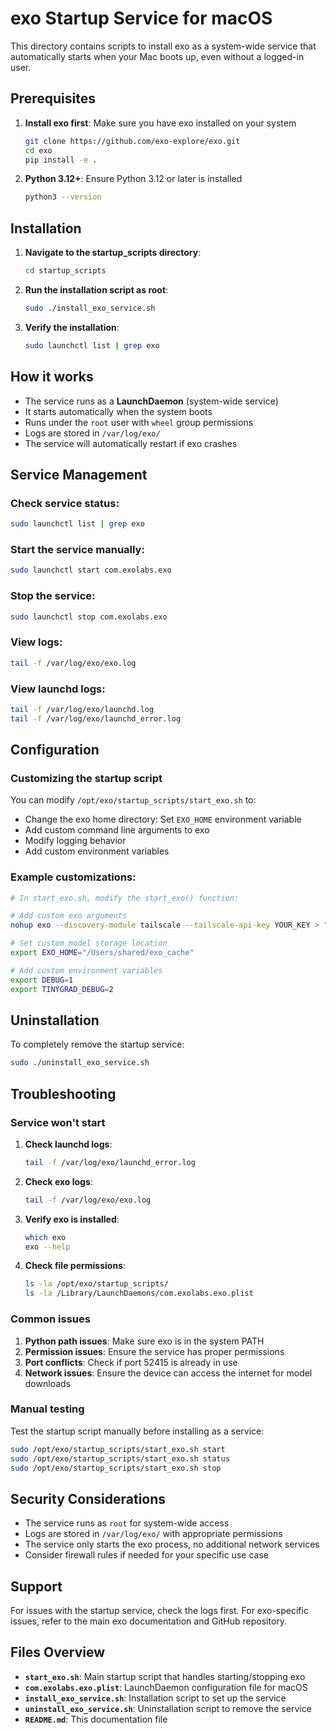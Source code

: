 # exo Startup Service for macOS

This directory contains scripts to install exo as a system-wide service that automatically starts when your Mac boots up, even without a logged-in user.

## Prerequisites

1. **Install exo first**: Make sure you have exo installed on your system
   ```bash
   git clone https://github.com/exo-explore/exo.git
   cd exo
   pip install -e .
   ```

2. **Python 3.12+**: Ensure Python 3.12 or later is installed
   ```bash
   python3 --version
   ```

## Installation

1. **Navigate to the startup_scripts directory**:
   ```bash
   cd startup_scripts
   ```

2. **Run the installation script as root**:
   ```bash
   sudo ./install_exo_service.sh
   ```

3. **Verify the installation**:
   ```bash
   sudo launchctl list | grep exo
   ```

## How it works

- The service runs as a **LaunchDaemon** (system-wide service)
- It starts automatically when the system boots
- Runs under the `root` user with `wheel` group permissions
- Logs are stored in `/var/log/exo/`
- The service will automatically restart if exo crashes

## Service Management

### Check service status:
```bash
sudo launchctl list | grep exo
```

### Start the service manually:
```bash
sudo launchctl start com.exolabs.exo
```

### Stop the service:
```bash
sudo launchctl stop com.exolabs.exo
```

### View logs:
```bash
tail -f /var/log/exo/exo.log
```

### View launchd logs:
```bash
tail -f /var/log/exo/launchd.log
tail -f /var/log/exo/launchd_error.log
```

## Configuration

### Customizing the startup script

You can modify `/opt/exo/startup_scripts/start_exo.sh` to:

- Change the exo home directory: Set `EXO_HOME` environment variable
- Add custom command line arguments to exo
- Modify logging behavior
- Add custom environment variables

### Example customizations:

```bash
# In start_exo.sh, modify the start_exo() function:

# Add custom exo arguments
nohup exo --discovery-module tailscale --tailscale-api-key YOUR_KEY > "$LOG_FILE" 2>&1 &

# Set custom model storage location
export EXO_HOME="/Users/shared/exo_cache"

# Add custom environment variables
export DEBUG=1
export TINYGRAD_DEBUG=2
```

## Uninstallation

To completely remove the startup service:

```bash
sudo ./uninstall_exo_service.sh
```

## Troubleshooting

### Service won't start

1. **Check launchd logs**:
   ```bash
   tail -f /var/log/exo/launchd_error.log
   ```

2. **Check exo logs**:
   ```bash
   tail -f /var/log/exo/exo.log
   ```

3. **Verify exo is installed**:
   ```bash
   which exo
   exo --help
   ```

4. **Check file permissions**:
   ```bash
   ls -la /opt/exo/startup_scripts/
   ls -la /Library/LaunchDaemons/com.exolabs.exo.plist
   ```

### Common issues

1. **Python path issues**: Make sure exo is in the system PATH
2. **Permission issues**: Ensure the service has proper permissions
3. **Port conflicts**: Check if port 52415 is already in use
4. **Network issues**: Ensure the device can access the internet for model downloads

### Manual testing

Test the startup script manually before installing as a service:

```bash
sudo /opt/exo/startup_scripts/start_exo.sh start
sudo /opt/exo/startup_scripts/start_exo.sh status
sudo /opt/exo/startup_scripts/start_exo.sh stop
```

## Security Considerations

- The service runs as `root` for system-wide access
- Logs are stored in `/var/log/exo/` with appropriate permissions
- The service only starts the exo process, no additional network services
- Consider firewall rules if needed for your specific use case

## Support

For issues with the startup service, check the logs first. For exo-specific issues, refer to the main exo documentation and GitHub repository.

## Files Overview

- **`start_exo.sh`**: Main startup script that handles starting/stopping exo
- **`com.exolabs.exo.plist`**: LaunchDaemon configuration file for macOS
- **`install_exo_service.sh`**: Installation script to set up the service
- **`uninstall_exo_service.sh`**: Uninstallation script to remove the service
- **`README.md`**: This documentation file 